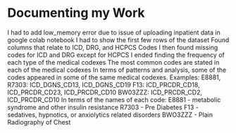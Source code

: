 # Documenting my Work
I had to add low_memory error due to issue of uploading inpatient data in google colab notebook
I had to show the first few rows of the dataset
Found columns that relate to ICD, DRG, and HCPCS Codes
I then found missing codes for ICD and DRG except for HCPCS
I ended finding the frequency of each type of the medical codexes
The most common codes are stated in each of the medical codexes
In terms of patterns and analysis, some of the codes appeared in some of the same medical codexes. 
Examples: 
E8881, R7303: ICD_DGNS_CD13, ICD_DGNS_CD19 
F13: ICD_PRCDR_CD18, ICD_PRCDR_CD23, ICD_PRCDR_CD10
BW03ZZZ:  ICD_PRCDR_CD2,  ICD_PRCDR_CD10
In terms of the names of each code:
E8881 - metabolic syndrome and other insulin resistance
R7303 - Pre Diabetes
F13 -  sedatives, hypnotics, or anxiolytics related disorders
BWO3ZZZ - Plain Radiography of Chest
